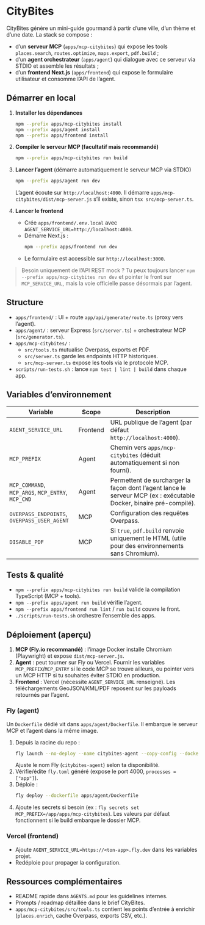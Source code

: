 # CityBites

CityBites génère un mini-guide gourmand à partir d’une ville, d’un thème et d’une date. La stack se compose :

- d’un **serveur MCP** (`apps/mcp-citybites`) qui expose les tools `places.search`, `routes.optimize`, `maps.export`, `pdf.build` ;
- d’un **agent orchestrateur** (`apps/agent`) qui dialogue avec ce serveur via STDIO et assemble les résultats ;
- d’un **frontend Next.js** (`apps/frontend`) qui expose le formulaire utilisateur et consomme l’API de l’agent.

## Démarrer en local

1. **Installer les dépendances**
   ```bash
   npm --prefix apps/mcp-citybites install
   npm --prefix apps/agent install
   npm --prefix apps/frontend install
   ```

2. **Compiler le serveur MCP (facultatif mais recommandé)**
   ```bash
   npm --prefix apps/mcp-citybites run build
   ```

3. **Lancer l’agent** (démarre automatiquement le serveur MCP via STDIO)
   ```bash
   npm --prefix apps/agent run dev
   ```
   L’agent écoute sur `http://localhost:4000`. Il démarre `apps/mcp-citybites/dist/mcp-server.js` s’il existe, sinon `tsx src/mcp-server.ts`.

4. **Lancer le frontend**
   - Crée `apps/frontend/.env.local` avec `AGENT_SERVICE_URL=http://localhost:4000`.
   - Démarre Next.js :
     ```bash
     npm --prefix apps/frontend run dev
     ```
   - Le formulaire est accessible sur `http://localhost:3000`.

> Besoin uniquement de l’API REST mock ? Tu peux toujours lancer `npm --prefix apps/mcp-citybites run dev` et pointer le front sur `MCP_SERVICE_URL`, mais la voie officielle passe désormais par l’agent.

## Structure

- `apps/frontend/` : UI + route `app/api/generate/route.ts` (proxy vers l’agent).
- `apps/agent/` : serveur Express (`src/server.ts`) + orchestrateur MCP (`src/generator.ts`).
- `apps/mcp-citybites/` :
  - `src/tools.ts` mutualise Overpass, exports et PDF.
  - `src/server.ts` garde les endpoints HTTP historiques.
  - `src/mcp-server.ts` expose les tools via le protocole MCP.
- `scripts/run-tests.sh` : lance `npm test | lint | build` dans chaque app.

## Variables d’environnement

| Variable | Scope | Description |
| --- | --- | --- |
| `AGENT_SERVICE_URL` | Frontend | URL publique de l’agent (par défaut `http://localhost:4000`). |
| `MCP_PREFIX` | Agent | Chemin vers `apps/mcp-citybites` (déduit automatiquement si non fourni). |
| `MCP_COMMAND`, `MCP_ARGS`, `MCP_ENTRY`, `MCP_CWD` | Agent | Permettent de surcharger la façon dont l’agent lance le serveur MCP (ex : exécutable Docker, binaire pré-compilé). |
| `OVERPASS_ENDPOINTS`, `OVERPASS_USER_AGENT` | MCP | Configuration des requêtes Overpass. |
| `DISABLE_PDF` | MCP | Si `true`, `pdf.build` renvoie uniquement le HTML (utile pour des environnements sans Chromium). |

## Tests & qualité

- `npm --prefix apps/mcp-citybites run build` valide la compilation TypeScript (MCP + tools).
- `npm --prefix apps/agent run build` vérifie l’agent.
- `npm --prefix apps/frontend run lint` / `run build` couvre le front.
- `./scripts/run-tests.sh` orchestre l’ensemble des apps.

## Déploiement (aperçu)

1. **MCP (Fly.io recommandé)** : l’image Docker installe Chromium (Playwright) et expose `dist/mcp-server.js`.
2. **Agent** : peut tourner sur Fly ou Vercel. Fournir les variables `MCP_PREFIX`/`MCP_ENTRY` si le code MCP se trouve ailleurs, ou pointer vers un MCP HTTP si tu souhaites éviter STDIO en production.
3. **Frontend** : Vercel (nécessite `AGENT_SERVICE_URL` renseigné). Les téléchargements GeoJSON/KML/PDF reposent sur les payloads retournés par l’agent.

### Fly (agent)

Un `Dockerfile` dédié vit dans `apps/agent/Dockerfile`. Il embarque le serveur MCP et l’agent dans la même image.

1. Depuis la racine du repo :
   ```bash
   fly launch --no-deploy --name citybites-agent --copy-config --dockerfile apps/agent/Dockerfile
   ```
   Ajuste le nom Fly (`citybites-agent`) selon ta disponibilité.
2. Vérifie/édite `fly.toml` généré (expose le port 4000, `processes = ["app"]`).
3. Déploie :
   ```bash
   fly deploy --dockerfile apps/agent/Dockerfile
   ```
4. Ajoute les secrets si besoin (ex : `fly secrets set MCP_PREFIX=/app/apps/mcp-citybites`). Les valeurs par défaut fonctionnent si le build embarque le dossier MCP.

### Vercel (frontend)

- Ajoute `AGENT_SERVICE_URL=https://<ton-app>.fly.dev` dans les variables projet.
- Redéploie pour propager la configuration.

## Ressources complémentaires

- README rapide dans `AGENTS.md` pour les guidelines internes.
- Prompts / roadmap détaillée dans le brief CityBites.
- `apps/mcp-citybites/src/tools.ts` contient les points d’entrée à enrichir (`places.enrich`, cache Overpass, exports CSV, etc.).
